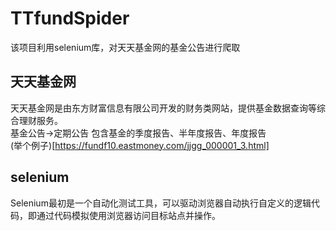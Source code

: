 # TTfundSpider
该项目利用selenium库，对天天基金网的基金公告进行爬取
## 天天基金网
天天基金网是由东方财富信息有限公司开发的财务类网站，提供基金数据查询等综合理财服务。<br>
基金公告->定期公告 包含基金的季度报告、半年度报告、年度报告<br>
(举个例子)[https://fundf10.eastmoney.com/jjgg_000001_3.html]
## selenium
Selenium最初是一个自动化测试工具，可以驱动浏览器自动执行自定义的逻辑代码，即通过代码模拟使用浏览器访问目标站点并操作。
